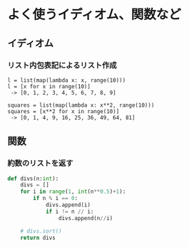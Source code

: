 
# よく使うイディオム、関数など

## イディオム

### リスト内包表記によるリスト作成

```
l = list(map(lambda x: x, range(10)))
l = [x for x in range(10)]
 -> [0, 1, 2, 3, 4, 5, 6, 7, 8, 9]
```

```
squares = list(map(lambda x: x**2, range(10)))
squares = [x**2 for x in range(10)]
 -> [0, 1, 4, 9, 16, 25, 36, 49, 64, 81]
```

## 関数

### 約数のリストを返す

```divs.py
def divs(n:int):
    divs = []
    for i in range(1, int(n**0.5)+1):
        if n % i == 0:
            divs.append(i)
            if i != n // i:
                divs.append(n//i)

    # divs.sort()
    return divs
```

